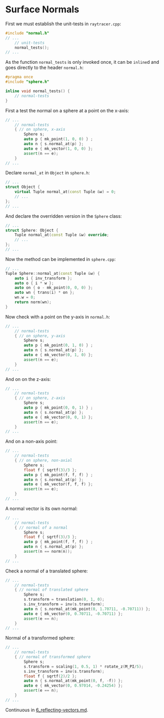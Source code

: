 # Surface Normals

First we must establish the unit-tests in `raytracer.cpp`:

```c++
#include "normal.h"
// ...
	// unit-tests
	normal_tests();
// ...
```

As the function `normal_tests` is only invoked once, it can be `inline`d and
goes directly to the header `normal.h`:

```c++
#pragma once
#include "sphere.h"

inline void normal_tests() {
	// normal-tests
}
```

First a test the normal on a sphere at a point on the x-axis:

```c++
// ...
	// normal-tests
	{ // on sphere, x-axis
		Sphere s;
		auto p { mk_point(1, 0, 0) } ;
		auto n { s.normal_at(p) };
		auto e { mk_vector(1, 0, 0) };
		assert(n == e);
	}
// ...
```

Declare `normal_at` in `Object` in `sphere.h`:

```c++
// ...
struct Object {
	virtual Tuple normal_at(const Tuple &w) = 0;
	// ...
};
// ...
```

And declare the overridden version in the `Sphere` class:

```c++
// ...
struct Sphere: Object {
	Tuple normal_at(const Tuple &w) override;
	// ...
};
// ...
```

Now the method can be implemented in `sphere.cpp`:

```c++
// ...
Tuple Sphere::normal_at(const Tuple &w) {
	auto i { inv_transform };
	auto o { i * w };
	auto on { o - mk_point(0, 0, 0) };
	auto wn { trans(i) * on };
	wn.w = 0;
	return norm(wn);
}
```

Now check with a point on the y-axis in `normal.h`:

```c++
// ...
	// normal-tests
	{ // on sphere, y-axis
		Sphere s;
		auto p { mk_point(0, 1, 0) } ;
		auto n { s.normal_at(p) };
		auto e { mk_vector(0, 1, 0) };
		assert(n == e);
	}
// ...
```

And on on the z-axis:

```c++
// ...
	// normal-tests
	{ // on sphere, z-axis
		Sphere s;
		auto p { mk_point(0, 0, 1) } ;
		auto n { s.normal_at(p) };
		auto e { mk_vector(0, 0, 1) };
		assert(n == e);
	}
// ...
```

And on a non-axis point:

```c++
// ...
	// normal-tests
	{ // on sphere, non-axial
		Sphere s;
		float f { sqrtf(3)/3 };
		auto p { mk_point(f, f, f) } ;
		auto n { s.normal_at(p) };
		auto e { mk_vector(f, f, f) };
		assert(n == e);
	}
// ...
```

A normal vector is its own normal:

```c++
// ...
	// normal-tests
	{ // normal of a normal
		Sphere s;
		float f { sqrtf(3)/3 };
		auto p { mk_point(f, f, f) } ;
		auto n { s.normal_at(p) };
		assert(n == norm(n));
	}
// ...
```

Check a normal of a translated sphere:

```c++
// ...
	// normal-tests
	{ // normal of translated sphere
		Sphere s;
		s.transform = translation(0, 1, 0);
		s.inv_transform = inv(s.transform);
		auto n { s.normal_at(mk_point(0, 1.70711, -0.70711)) };
		auto e { mk_vector(0, 0.70711, -0.70711) };
		assert(e == n);
	}
// ...
```

Normal of a transformed sphere:

```c++
// ...
	// normal-tests
	{ // normal of transformed sphere
		Sphere s;
		s.transform = scaling(1, 0.5, 1) * rotate_z(M_PI/5);
		s.inv_transform = inv(s.transform);
		float f { sqrtf(2)/2 };
		auto n { s.normal_at(mk_point(0, f, -f)) };
		auto e { mk_vector(0, 0.97014, -0.24254) };
		assert(e == n);
	}
// ...
```

Continuous in [6_reflecting-vectors.md](./6_reflecting-vectors.md).
